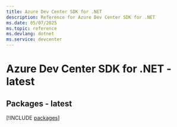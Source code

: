 ```yaml
---
title: Azure Dev Center SDK for .NET
description: Reference for Azure Dev Center SDK for .NET
ms.date: 05/07/2025
ms.topic: reference
ms.devlang: dotnet
ms.service: devcenter
---
```

# Azure Dev Center SDK for .NET - latest
## Packages - latest
[!INCLUDE [packages](dev-center-index.md)]